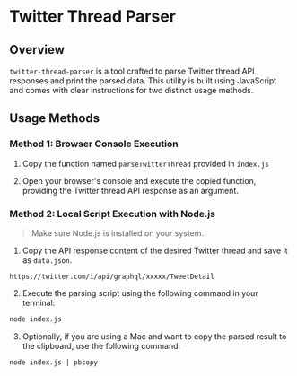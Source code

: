 # Twitter Thread Parser

## Overview

`twitter-thread-parser` is a tool crafted to parse Twitter thread API responses and print the parsed data. This utility is built using JavaScript and comes with clear instructions for two distinct usage methods.

## Usage Methods

### Method 1: Browser Console Execution

1. Copy the function named `parseTwitterThread` provided in `index.js`

2. Open your browser's console and execute the copied function, providing the Twitter thread API response as an argument.

### Method 2: Local Script Execution with Node.js

> Make sure Node.js is installed on your system.


1. Copy the API response content of the desired Twitter thread and save it as `data.json`.

```
https://twitter.com/i/api/graphql/xxxxx/TweetDetail
```

2. Execute the parsing script using the following command in your terminal:

```sh
node index.js
```

3. Optionally, if you are using a Mac and want to copy the parsed result to the clipboard, use the following command:

```sh
node index.js | pbcopy
```
